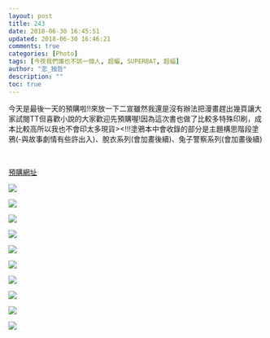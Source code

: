```yaml
---
layout: post
title: 243
date: 2018-06-30 16:45:51
updated: 2018-06-30 16:46:21
comments: true
categories: [Photo]
tags: [今夜我們誰也不該一個人, 超蝙, SUPERBAT, 超蝠]
author: "恋_独哲"
description: ""
toc: true
---
```


<p>今天是最後一天的預購啦!!來放一下二宣雖然我還是沒有辦法把漫畫趕出幾頁讓大家試閱TT但喜歡小說的大家歡迎先預購喔!因為這次書也做了比較多特殊印刷，成本比較高所以我也不會印太多現貨&gt;&lt;!!!塗鴉本中會收錄的部分是主題構思階段塗鴉(-與故事劇情有些許出入)、脫衣系列(會加畫後續)、兔子警察系列(會加畫後續)</p> 
<p><br /></p> 
<p><a target="_blank" rel="nofollow" href="http://t.cn/Rrm582a?u=2706868565&amp;m=4256771750603915&amp;cu=2706868565"  >預購網址</a></p>

![](https://raw.githubusercontent.com/alicewish/maple50821/master/img_YW5MWVN1NEpoZFZiZStuZGhIZ1BWTFBmbE5lenQrdWttKzBuaGV4M2s2VXBlUExkWXQ0dHNBPT0.jpg)

![](https://raw.githubusercontent.com/alicewish/maple50821/master/img_YW5MWVN1NEpoZFZiZStuZGhIZ1BWQjMyZENCb2E4ams0K2gxcm4rbGFpVnV2QzFPUEQrZkRnPT0.jpg)

![](https://raw.githubusercontent.com/alicewish/maple50821/master/img_YW5MWVN1NEpoZFZiZStuZGhIZ1BWTklRVGQ5OXRXcTN6MVhqT3ZSZFZzUmV1dU5KZ2pEc1R3PT0.jpg)

![](https://raw.githubusercontent.com/alicewish/maple50821/master/img_YW5MWVN1NEpoZFZiZStuZGhIZ1BWTERtc0JWL2ZEUmQxeGw0RkdzRVJtUVdBbUdvSldLQTZ3PT0.jpg)

![](https://raw.githubusercontent.com/alicewish/maple50821/master/img_YW5MWVN1NEpoZFZiZStuZGhIZ1BWTmtPeFl4RlN6bWNHQ0pmRHIvWThFN1ZqWlU4ME12TEFnPT0.jpg)

![](https://raw.githubusercontent.com/alicewish/maple50821/master/img_YW5MWVN1NEpoZFZiZStuZGhIZ1BWSTF2QnF0NGFCQ0lyNThHdmlXQ3ZiMXlrczJaWi9IU1dBPT0.jpg)

![](https://raw.githubusercontent.com/alicewish/maple50821/master/img_YW5MWVN1NEpoZFZiZStuZGhIZ1BWS1FBWHBwaHM4dXdGT1RGbDRucXJLVEVheVVOc09PR0h3PT0.jpg)

![](https://raw.githubusercontent.com/alicewish/maple50821/master/img_YW5MWVN1NEpoZFZiZStuZGhIZ1BWQTFjYUJUS3hnSVlOeTN2dE1mczJqZUN5M0NvcGNkRVpRPT0.jpg)

![](https://raw.githubusercontent.com/alicewish/maple50821/master/img_YW5MWVN1NEpoZFZiZStuZGhIZ1BWRVRheGJLTXdla0t4K0UyaEVBaDVmaldUVUFFS3ltSFhBPT0.jpg)

![](https://raw.githubusercontent.com/alicewish/maple50821/master/img_YW5MWVN1NEpoZFZiZStuZGhIZ1BWSEtkRG0vMmprZTI4YWIrZklEeWh0UFczYmszSXViSGVnPT0.jpg)